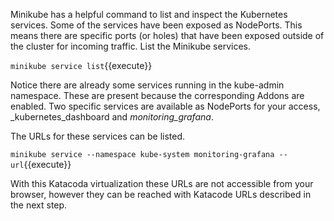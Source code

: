 Minikube has a helpful command to list and inspect the Kubernetes services. Some of the services have been exposed as NodePorts. This means there are specific ports (or holes) that have been exposed outside of the cluster for incoming traffic. List the Minikube services.

`minikube service list`{{execute}}

Notice there are already some services running in the kube-admin namespace. These are present because the corresponding Addons are enabled. Two specific services are available as NodePorts for your access, _kubernetes_dashboard and _monitoring_grafana_.

The URLs for these services can be listed.

`minikube service --namespace kube-system monitoring-grafana --url`{{execute}}

With this Katacoda virtualization these URLs are not accessible from your browser, however they can be reached with Katacode URLs described in the next step.
